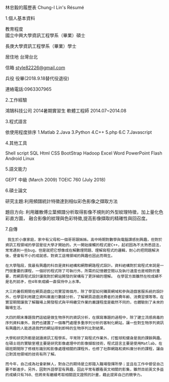 林忠毅的履歷表
Chung-I Lin's Résumé

1.個人基本資料

教育程度	
國立中興大學資訊工程學系（畢業）碩士
             
長庚大學資訊工程學系（畢業）學士
             
居住地	台灣台北

信箱 style82226@gmail.com

兵役 役畢(2018.9.18替代役退役)

連絡電話:0963307965


2.工作經驗

鴻鵠科技公司 2014暑期實習生 軟體工程師 2014.07~2014.08

3.程式語言

依使用程度排序
1.Matlab
2.Java
3.Python
4.C++
5.php
6.C
7.Javascript


4.其他工具

Shell script
SQL
Html
CSS
BootStrap
Hadoop
Excel
Word
PowerPoint
Flash
Android
Linux

5.語文能力

GEPT 中級 (March 2009)
TOEIC 760 (July 2018)

6.碩士論文

研究主題:利用頻譜統計特徵達到相似彩色影像之擷取方法

題目方向: 利用離散傅立葉頻譜分析取得影像不規則的外型紋理特徵，加上量化色彩直方圖，
         融合影像的紋理與色彩特徵,提高影像擷取的精確性與回召度。
         
7.自傳
      
     我生於小康家庭，家中有父母和一個哥哥跟姊姊。高中時期對數學與電腦課感到興趣，但對於資訊工程領域的學習是從大學才開始的。大一開始接觸的程式是C++，起初因為不太熟悉語法，常常遇到一些bug，但是就把它想像成在解數理問題、理解寫程式的邏輯，耐心的把問題解決後，便會有不小的成就感，對資工這塊領域的興趣也因此而萌生。
     
    在大學階段，我最有興趣的科目是資料結構和網際網路程式設計。資料結構對於寫程式來說是一門很重要的課程，一個好的程式除了可執行外，所需的記憶體空間以及執行速度也是相對的重要，而網頁程式設計讓我對於網站開發的架構有了更詳細的理解。 在學習方面雖然在校成績不是名列前矛，但4年來成績一直保持中上水準。
    
    大三的暑假期間在網頁遊戲公司實習兩個月，除了學習如何購買網域和參與遊戲客服系統的設計外，也學習利用建立資料庫進行數據分析，了解網頁遊戲消費者的消費年齡、消費習慣等等。在實習期間讓我了解職場上開發程式與平時繳交作業的嚴謹程度是截然不同的，也體驗到了未來的職場生活。
    
    大四的期末專題我們這組是做生物序列的資訊分析，在撰寫專題的過程中，除了建立流感病毒的序列資料庫外，我們也建置了一個專門處理多重序列分析的客制化網站，讓一些對生物序列資訊有興趣的人能透過我們的網站得到即時的生物序列比對結果。
    
    大學和研究所都是就讀資訊工程學系，平常除了寫程式作業外，打籃球和健身是我的課餘興趣。在碩士班的實驗室裡主要是研究影像處理中的影像擷取技術，程式語言主要是使用Matlab，在碩班期間除了修樣形識別和影像處理相關的課程外，也修了社群網路和資料庫分析的課程，讓自己對其他領域的技術有所了解。
    
    而今年，自己成為社會新鮮人，對自己的期待是立即踏入職場發揮所學；並且在工作中督促自己要不斷進步。另外，因對外語學習有興趣，因此平常有觀看英文相關的影集，雖然目前英文多益的成績只有760、但將來有繼續考取相關語文證照的計畫，藉此提昇自己的競爭力。









